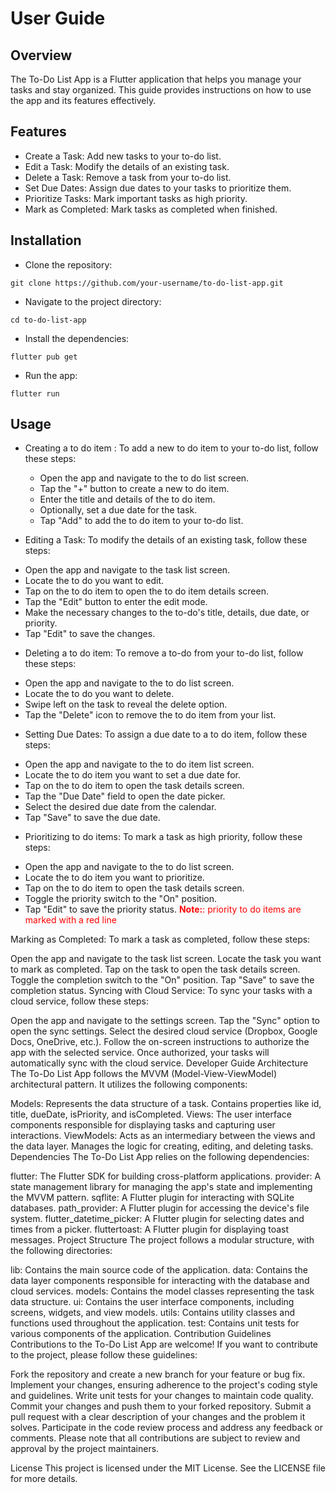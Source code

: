 # User Guide
## Overview
The To-Do List App is a Flutter application that helps you manage your tasks and stay organized. This guide provides instructions on how to use the app and its features effectively.

## Features
* Create a Task: Add new tasks to your to-do list.
* Edit a Task: Modify the details of an existing task.
* Delete a Task: Remove a task from your to-do list.
* Set Due Dates: Assign due dates to your tasks to prioritize them.
* Prioritize Tasks: Mark important tasks as high priority.
* Mark as Completed: Mark tasks as completed when finished.

## Installation
* Clone the repository:

```
git clone https://github.com/your-username/to-do-list-app.git
```
* Navigate to the project directory:

```
cd to-do-list-app
```
* Install the dependencies:

```
flutter pub get
```
* Run the app:
```
flutter run
```

## Usage
* Creating a to do item : To add a new to do item to your to-do list, follow these steps:

  - Open the app and navigate to the to do list screen.
  - Tap the "+" button to create a new to do item.
  - Enter the title and details of the to do item.
  - Optionally, set a due date for the task.
  - Tap "Add" to add the to do item to your to-do list.

* Editing a Task: To modify the details of an existing task, follow these steps:

- Open the app and navigate to the task list screen.
- Locate the to do you want to edit.
- Tap on the to do item to open the to do item details screen.
- Tap the "Edit" button to enter the edit mode.
- Make the necessary changes to the to-do's title, details, due date, or priority.
- Tap "Edit" to save the changes.

* Deleting a to do item: To remove a to-do from your to-do list, follow these steps:

- Open the app and navigate to the to do list screen.
- Locate the to do you want to delete.
- Swipe left on the task to reveal the delete option.
- Tap the "Delete" icon to remove the to do item from your list.

* Setting Due Dates: To assign a due date to a to do item, follow these steps:

- Open the app and navigate to the to do item list screen.
- Locate the to do item you want to set a due date for.
- Tap on the to do item to open the task details screen.
- Tap the "Due Date" field to open the date picker.
- Select the desired due date from the calendar.
- Tap "Save" to save the due date.

* Prioritizing to do items: To mark a task as high priority, follow these steps:

- Open the app and navigate to the to do list screen.
- Locate the to do item you want to prioritize.
- Tap on the to do item to open the task details screen.
- Toggle the priority switch to the "On" position.
- Tap "Edit" to save the priority status.
<font color="red">**Note:**: priority to do items are marked with a red line</font>

Marking as Completed: To mark a task as completed, follow these steps:

Open the app and navigate to the task list screen.
Locate the task you want to mark as completed.
Tap on the task to open the task details screen.
Toggle the completion switch to the "On" position.
Tap "Save" to save the completion status.
Syncing with Cloud Service: To sync your tasks with a cloud service, follow these steps:

Open the app and navigate to the settings screen.
Tap the "Sync" option to open the sync settings.
Select the desired cloud service (Dropbox, Google Docs, OneDrive, etc.).
Follow the on-screen instructions to authorize the app with the selected service.
Once authorized, your tasks will automatically sync with the cloud service.
Developer Guide
Architecture
The To-Do List App follows the MVVM (Model-View-ViewModel) architectural pattern. It utilizes the following components:

Models: Represents the data structure of a task. Contains properties like id, title, dueDate, isPriority, and isCompleted.
Views: The user interface components responsible for displaying tasks and capturing user interactions.
ViewModels: Acts as an intermediary between the views and the data layer. Manages the logic for creating, editing, and deleting tasks.
Dependencies
The To-Do List App relies on the following dependencies:

flutter: The Flutter SDK for building cross-platform applications.
provider: A state management library for managing the app's state and implementing the MVVM pattern.
sqflite: A Flutter plugin for interacting with SQLite databases.
path_provider: A Flutter plugin for accessing the device's file system.
flutter_datetime_picker: A Flutter plugin for selecting dates and times from a picker.
fluttertoast: A Flutter plugin for displaying toast messages.
Project Structure
The project follows a modular structure, with the following directories:

lib: Contains the main source code of the application.
data: Contains the data layer components responsible for interacting with the database and cloud services.
models: Contains the model classes representing the task data structure.
ui: Contains the user interface components, including screens, widgets, and view models.
utils: Contains utility classes and functions used throughout the application.
test: Contains unit tests for various components of the application.
Contribution Guidelines
Contributions to the To-Do List App are welcome! If you want to contribute to the project, please follow these guidelines:

Fork the repository and create a new branch for your feature or bug fix.
Implement your changes, ensuring adherence to the project's coding style and guidelines.
Write unit tests for your changes to maintain code quality.
Commit your changes and push them to your forked repository.
Submit a pull request with a clear description of your changes and the problem it solves.
Participate in the code review process and address any feedback or comments.
Please note that all contributions are subject to review and approval by the project maintainers.

License
This project is licensed under the MIT License. See the LICENSE file for more details.
